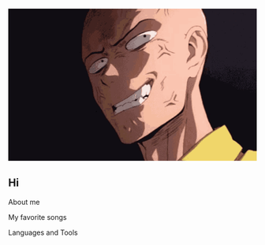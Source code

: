 [![Header](https://github.com/federalbyro/federalbyro/blob/main/assets/mad.gif)](https://jut.su/onepuunchman/season-1/episode-1.html)

## Hi

About me

My favorite songs

Languages and Tools

